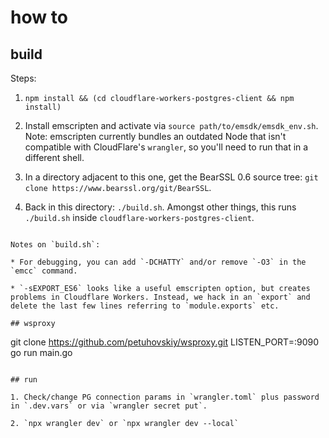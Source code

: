 # how to

## build

Steps:

1. `npm install && (cd cloudflare-workers-postgres-client && npm install)`

2. Install emscripten and activate via `source path/to/emsdk/emsdk_env.sh`. Note: emscripten currently bundles an outdated Node that isn't compatible with CloudFlare's `wrangler`, so you'll need to run that in a different shell.

3. In a directory adjacent to this one, get the BearSSL 0.6 source tree: `git clone https://www.bearssl.org/git/BearSSL`.

4. Back in this directory: `./build.sh`. Amongst other things, this runs `./build.sh` inside `cloudflare-workers-postgres-client`.
```

Notes on `build.sh`:

* For debugging, you can add `-DCHATTY` and/or remove `-O3` in the `emcc` command.

* `-sEXPORT_ES6` looks like a useful emscripten option, but creates problems in Cloudflare Workers. Instead, we hack in an `export` and delete the last few lines referring to `module.exports` etc.

## wsproxy

```
git clone https://github.com/petuhovskiy/wsproxy.git
LISTEN_PORT=:9090 go run main.go
```

## run

1. Check/change PG connection params in `wrangler.toml` plus password in `.dev.vars` or via `wrangler secret put`.

2. `npx wrangler dev` or `npx wrangler dev --local`


